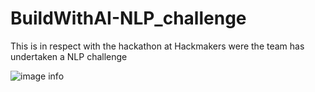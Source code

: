 # BuildWithAI-NLP_challenge
This is in respect with the hackathon at Hackmakers were the team has undertaken a NLP challenge

![image info](./desktop/image.jpg)

